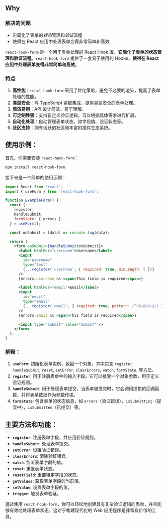 ## Why

### 解决的问题
- 它简化了表单的*状态*管理和*验证*流程
- 使得在 React 应用中处理表单变得非常简单和高效

`react-hook-form` 是一个用于表单处理的 React Hook 库，**它简化了表单的状态管理和验证流程**。`react-hook-form` 提供了一套易于使用的 Hooks，**使得在 React 应用中处理表单变得非常简单和高效**。

### 特点
1. **高性能**：`react-hook-form` 采用了优化策略，避免不必要的渲染，提高了表单处理的性能。
2. **类型安全**：与 TypeScript 紧密集成，提供类型安全的表单处理。
3. **简洁易用**：API 设计简洁，易于理解。
4. **可定制性强**：支持自定义验证逻辑，可以根据具体需求进行扩展。
5. **自动化处理**：自动管理表单状态，如字段值、验证状态等。
6. **社区支持**：拥有活跃的社区和丰富的插件生态系统。

## 使用示例：

首先，你需要安装 `react-hook-form`：

```bash
npm install react-hook-form
```

接下来是一个简单的使用示例：

```jsx
import React from 'react';
import { useForm } from 'react-hook-form';

function ExampleForm() {
  const {
    register,
    handleSubmit,
    formState: { errors },
  } = useForm();

  const onSubmit = (data) => console.log(data);

  return (
    <form onSubmit={handleSubmit(onSubmit)}>
      <label htmlFor="username">Username</label>
      <input
        id="username"
        type="text"
        {...register('username', { required: true, minLength: 5 })}
      />
      {errors.username && <span>This field is required</span>}

      <label htmlFor="email">Email</label>
      <input
        id="email"
        type="email"
        {...register('email', { required: true, pattern: /^\S+@\S+$/i })}
      />
      {errors.email && <span>This field is required</span>}

      <input type="submit" value="Submit" />
    </form>
  );
}
```

### 解释：
1. **`useForm`**: 初始化表单实例，返回一个对象，其中包含 `register`, `handleSubmit`, `reset`, `setError`, `clearErrors`, `watch`, `formState`, 等方法。
2. **`register`**: 用于注册表单中的输入字段。它可以接受一个对象参数，用于定义验证规则。
3. **`handleSubmit`**: 用于处理表单提交，当表单被提交时，它会调用提供的回调函数，并将表单数据作为参数传递。
4. **`formState`**: 包含表单的状态信息，如 `errors`（验证错误），`isSubmitting`（提交中），`isSubmitted`（已提交）等。

## 主要方法和功能：
- **`register`**: 注册表单字段，并应用验证规则。
- **`handleSubmit`**: 处理表单提交。
- **`setError`**: 设置验证错误。
- **`clearErrors`**: 清除验证错误。
- **`watch`**: 监听表单字段的值。
- **`reset`**: 重置表单状态。
- **`resetField`**: 重置特定字段的状态。
- **`getValues`**: 获取表单字段的当前值。
- **`setValue`**: 设置表单字段的值。
- **`trigger`**: 触发表单验证。

通过使用 `react-hook-form`，你可以轻松地创建具有复杂验证逻辑的表单，并且能够有效地处理表单状态。这对于构建现代化的 Web 应用程序是非常有价值的工具。